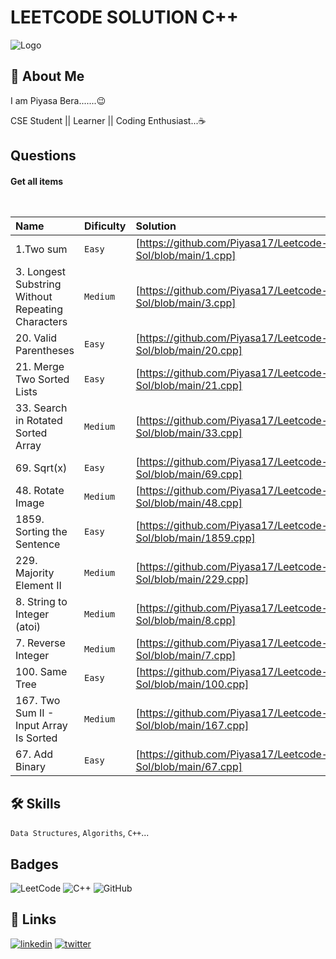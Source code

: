 
# LEETCODE SOLUTION C++



![Logo](https://upload.wikimedia.org/wikipedia/commons/0/0a/LeetCode_Logo_black_with_text.svg)


## 🚀 About Me
I am Piyasa Bera.......😉

CSE Student || Learner || Coding Enthusiast...☕


## Questions

#### Get all items

```https://leetcode.com/problemset/all/
  
```

|  Name | Dificulty     |   Solution                |
| :-------- | :------- | :------------------------- |
| 1.Two sum | `Easy` | [https://github.com/Piyasa17/Leetcode-Sol/blob/main/1.cpp] |
| 3. Longest Substring Without Repeating Characters | `Medium` | [https://github.com/Piyasa17/Leetcode-Sol/blob/main/3.cpp] |
| 20. Valid Parentheses | `Easy` | [https://github.com/Piyasa17/Leetcode-Sol/blob/main/20.cpp] |
| 21. Merge Two Sorted Lists | `Easy` | [https://github.com/Piyasa17/Leetcode-Sol/blob/main/21.cpp] |
| 33. Search in Rotated Sorted Array | `Medium` | [https://github.com/Piyasa17/Leetcode-Sol/blob/main/33.cpp] |
| 69. Sqrt(x) | `Easy` | [https://github.com/Piyasa17/Leetcode-Sol/blob/main/69.cpp] |
| 48. Rotate Image | `Medium` | [https://github.com/Piyasa17/Leetcode-Sol/blob/main/48.cpp] |
| 1859. Sorting the Sentence | `Easy` | [https://github.com/Piyasa17/Leetcode-Sol/blob/main/1859.cpp] |
| 229. Majority Element II | `Medium` | [https://github.com/Piyasa17/Leetcode-Sol/blob/main/229.cpp] |
| 8. String to Integer (atoi) | `Medium` | [https://github.com/Piyasa17/Leetcode-Sol/blob/main/8.cpp] |
| 7. Reverse Integer | `Medium` | [https://github.com/Piyasa17/Leetcode-Sol/blob/main/7.cpp] |
| 100. Same Tree | `Easy` | [https://github.com/Piyasa17/Leetcode-Sol/blob/main/100.cpp] |
| 167. Two Sum II - Input Array Is Sorted | `Medium` | [https://github.com/Piyasa17/Leetcode-Sol/blob/main/167.cpp] |
| 67. Add Binary | `Easy` | [https://github.com/Piyasa17/Leetcode-Sol/blob/main/67.cpp] |




## 🛠 Skills
`Data Structures`, `Algoriths`, `C++`...


## Badges
![LeetCode](https://img.shields.io/badge/LeetCode-000000?style=for-the-badge&logo=LeetCode&logoColor=#d16c06)
![C++](https://img.shields.io/badge/c++-%2300599C.svg?style=for-the-badge&logo=c%2B%2B&logoColor=white)
![GitHub](https://img.shields.io/badge/github-%23121011.svg?style=for-the-badge&logo=github&logoColor=white)


## 🔗 Links

[![linkedin](https://img.shields.io/badge/linkedin-0A66C2?style=for-the-badge&logo=linkedin&logoColor=white)](https://www.linkedin.com/in/piyasa-bera-928b09206)
[![twitter](https://img.shields.io/badge/twitter-1DA1F2?style=for-the-badge&logo=twitter&logoColor=white)](https://twitter.com/BeraPiyasa?t=wbP7gecQVxHPFvr28gz-TA&s=08)

